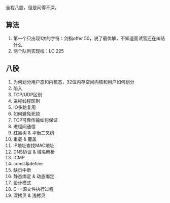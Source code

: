 全程八股，但是问得不深。
## 算法
1. 第一个只出现1次的字符：剑指offer 50，说了最优解，不知道面试官还在纠结什么
2. 两个队列实现栈：LC 225

## 八股
1. 为何划分用户态和内核态，32位内存空间内核和用户如何划分
2. 陷入
3. TCP/UDP区别
4. 进程线程区别
5. IO多路复用
6. 如何避免死锁
7. TCP可靠传输如何保证
8. 进程间通信
9. 红黑树 & 平衡二叉树
10. 重载 & 覆盖
11. IP地址查找MAC地址
12. DNS协议 & 域名解析
13. ICMP
14. const与define
15. 缺页中断
16. 静态绑定 & 动态绑定
17. 设计模式
18. C++源文件执行过程
19. 深拷贝 & 浅拷贝
